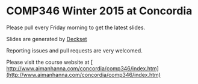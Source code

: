 COMP346 Winter 2015 at Concordia
===

Please pull every Friday morning to get the latest slides.

Slides are generated by [Deckset](http://www.decksetapp.com/)

Reporting issues and pull requests are very welcomed.

Please visit the course website at [ http://www.aimanhanna.com/concordia/comp346/index.htm](http://www.aimanhanna.com/concordia/comp346/index.htm)
